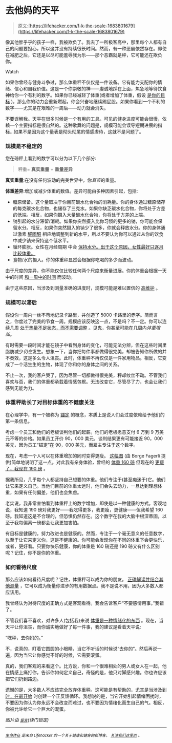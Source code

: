 # 去他妈的天平

> 原文:[https://lifehacker.com/f-k-the-scale-1683801679](https://lifehacker.com/f-k-the-scale-1683801679)

像其他胖乎乎的孩子一样，我被欺负了。我去了一所极客高中，那里每个人都有自己的问题要担心，所以这并没有持续很长时间。然而，有一种恶霸依然存在。即使在减肥之后，它还是以尽可能羞辱我为乐——那个恶霸就是秤，它可能还在欺负你。

Watch

如果你曾经与健身斗争过，那么体重秤不仅仅是一件设备。它有能力支配你的情绪、信心和自我价值。这是一个你崇敬的神——虔诚地踩在上面，焦急地等待饮食神给你一个有利的数字。如果你已经减轻了体重(或者增加了体重，假设 [是你的目标](https://lifehacker.com/a-skinny-persons-guide-to-gaining-weight-1683341104) )，那么你的动力会重新燃起，你会兴奋地继续踢屁股。如果你看到一个不利的数字——尤其是在艰难的一周后——动力就会消失。

不要误解我。天平在很多时候是一个有用的工具。可见的健身进度可能会很慢，依赖一个主要指标是很自然的。这种歌舞的问题是，规模可能会误导短期进展的指标...如果不是因为这个量表是彻头彻尾的情感虐待，这就不是问题了。

### 规模是不稳定的

您在磅秤上看到的数字可以分为以下几个部分:

> 秤重= **真实重量** + **重量差异**

**真实重量**:在没有任何波动的完美世界中，你*真实*的重量。

**体重差异**:增加或减少体重的数值。差异可能由多种因素引起，包括:

*   糖原储备。这个量取决于你目前碳水化合物的消耗量。你的身体通过糖原储存的每克碳水化合物，也储存了三克水。如果你缺乏碳水化合物，你将处于方差的低端。相反，如果你摄入大量碳水化合物，你将处于方差的上端。
*   钠引起的水分滞留/消耗。如果你突然摄入比你习惯的更多的钠，你可能会保留水分。相反，如果你突然摄入的钠少了很多，你就会释放水分。你的身体通过激素 [醛固酮](http://en.wikipedia.org/wiki/Aldosterone) 相应地调整到新的水平，所以不要认为你可以通过从你的饮食中减少钠来保持这个低水平。
*   循环膨胀。女性在月经周期 中会 [保持水分。出于这个原因，女性最好只逐月比较体重。](http://vitals.lifehacker.com/what-to-do-if-you-think-your-period-is-affecting-your-1682009892)
*   食物/水的摄入。你的体重秤显然会根据你吃喝的多少而波动。

由于尺度的差异，你不能仅仅比较任何两个尺度来衡量进展。你的体重会根据一天中的时间 [和一周中的时间](http://www.telegraph.co.uk/news/science/science-news/11300933/Weigh-yourself-on-Wednesday-to-lose-most-weight-study-finds.html) 而波动。

由于这些原因，当涉及到测量准确的进度时，规模可能是难以置信的 [高维护](https://lifehacker.com/how-to-properly-weigh-yourself-for-more-consistent-mot-1678032516) 。

### **规模可以滞后**

假设你一周内一丝不苟地记录卡路里，并创造了 5000 卡路里的赤字。简而言之，你度过了完美的节食一周。规模应该反映这一点，不是吗？不一定。你可以连续几周 [处于热量不足状态，而不需要调整](http://www.bodyrecomposition.com/fat-loss/of-whooshes-and-squishy-fat.html/) 。见鬼，你甚至可能在几周内*体重增加*。

有时需要一段时间才能在镜子中看到身体的变化，可能无法分辨，但在这些时间里脂肪减少*仍在*发生。想象一下，当你把每件事都做得很完美，却被告知你所做的并不奏效，这是多么令人沮丧。此时，体重秤不再仅仅是一件家用物品。相反，它变成了一个活生生的生物，体现了你和你的身体之间的关系。

不止一次，我的客户哭了，因为尽管一切都做得很完美，秤却纹丝不动。不管我们喜欢与否，我们的体重都承载着情感包袱。无法改变它，尽管尽了力，也会让我们感到无能为力。

### **体重秤助长了对目标体重的不健康关注**

在心理学中，有一个被称为 [锚定](http://en.wikipedia.org/wiki/Anchoring) 的概念，本质上是说人们会过度依赖给予他们的第一条信息。

考虑一个员工和他们的老板谈判他们的起薪。他们的老板愿意支付 6 万到 9 万美元不等的价格。如果员工开价 90，000 美元，谈判结果更有可能接近 90，000 美元，因为员工“锚定”在 90，000 美元，而雇主专注于这个数字。

现在，考虑一个人可以在体重增加的同时变得更瘦。 [这幅图](http://dicktalens.com/wp-content/uploads/2014/07/weight-before-after.jpg) (由 Borge Fagerli 提供)简单地说明了这一点。对此我有亲身体验，曾经的 [体重 160 磅](http://i.imgur.com/QkioHr1.jpg) 但现在的 [更瘦了，我现在 190 磅](http://i.imgur.com/LGDwchy.png) 。

据我所见，几乎每个人都坚持自己想要的体重。他们专注于(甚至痴迷于)它。他们让它来定义自己。当他们目前的体重太远时，他们会失去动力，一旦达到理想体重，如果有任何偏差，他们也会焦虑。

老实说，我非常害怕看到体重秤上的数字增加，即使是以一种健康的方式。客观地说，我知道 190 磅对我更好——我吃得更多，我更瘦，更健康——但我希望 160 磅。我知道这是不合理的，但恐惧仍然存在。这个数字在我的大脑中根深蒂固，以至于我每偏离一磅都会让我更加害怕。

有目标是健康的，努力改进也是健康的。然而，专注于一个毫无意义的任意数字，以至于让它来定义你，这是不健康的。你可能会发现你在不同的体重下会更快乐，或者，更好看。只要你快乐健康，你的体重是 160 磅还是 190 磅又有什么区别呢？记住，你不是你的体重。

### 如何看待尺度

那么应该如何看待尺度呢？记住，体重秤可以成为你的朋友。 [正确解读并结合其他测量](http://dicktalens.com/understanding-the-scale/) ，它可以成为衡量你进步的有用数据点。我不是说不用，因为大多数人都应该用。

我曾经认为对待尺度的正确方式是客观看待。我会告诉客户“不要感情用事。”我错了。

不管我们喜不喜欢，对许多人(包括我)来说 [体重是一种情绪化的东西](http://dicktalens.com/taming-the-scale/) 。现在，当天平让你沮丧，而你诚实地做好了每一件事，我的建议是看着天平说:

“嘿秤，去你妈的。”

不，说真的，盯着它圆圆的小眼睛，当它不听话的时候说“去你的”。然后再说一遍，因为当它让你感觉不好的时候，它需要滚蛋。

真的，我们客观的来看这个。比方说，你和一个很难相处的男人或女人在一起，他在情感上痛打你，告诉你如何定义自己，奇怪的是，他只对脚感兴趣。你也许应该把它们扔到路边。

遗憾的是，大多数人不应该完全放弃体重秤。这可能是有帮助的，尤其是当涉及到 [时，在最开始](http://dicktalens.com/the-myth-of-willpower-and-eat-less-move-more/) 时创建一个正反馈循环。我想说的是，当它开始引起情绪困扰时，不要因为你认为你永远不会改变而难过，也不要因为情绪化而生自己的气。相反，你被允许给它一个巨大的混蛋。

*图片由* [<small>*留言*</small>](http://www.shutterstock.com/gallery-86667p1.html)*(快门锁定)*

* * *

*[*<small>生命体征</small>*](http://vitals.lifehacker.com/) <small>*是来自 Lifehacker 的一个关于健康和健身的新博客。*</small> [*<small>关注我们这里的</small>*](https://twitter.com/VitalsLH) <small>*。*</small>*